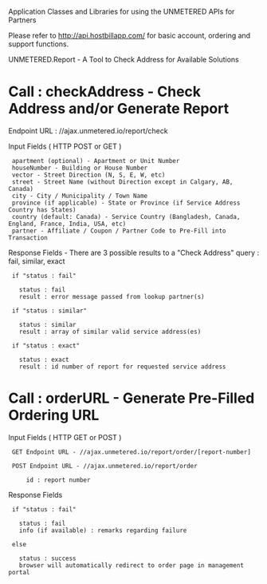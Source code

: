 Application Classes and Libraries for using the UNMETERED APIs for Partners

Please refer to http://api.hostbillapp.com/ for basic account, ordering and support functions.

UNMETERED.Report - A Tool to Check Address for Available Solutions
##
# Call : checkAddress - Check Address and/or Generate Report

   
   
   Endpoint URL : //ajax.unmetered.io/report/check
   
   Input Fields ( HTTP POST or GET )
   
     apartment (optional) - Apartment or Unit Number
     houseNumber - Building or House Number
     vector - Street Direction (N, S, E, W, etc)
     street - Street Name (without Direction except in Calgary, AB, Canada)
     city - City / Municipality / Town Name
     province (if applicable) - State or Province (if Service Address Country has States)
     country (default: Canada) - Service Country (Bangladesh, Canada, England, France, India, USA, etc)
     partner - Affiliate / Coupon / Partner Code to Pre-Fill into Transaction
     
   Response Fields - There are 3 possible results to a "Check Address" query : fail, similar, exact
   
     if "status : fail"
   
       status : fail
       result : error message passed from lookup partner(s)
     
     if "status : similar"
     
       status : similar
       result : array of similar valid service address(es)
       
     if "status : exact"
     
       status : exact
       result : id number of report for requested service address
       
##
# Call : orderURL - Generate Pre-Filled Ordering URL
   
   Input Fields ( HTTP GET or POST )
   
     GET Endpoint URL - //ajax.unmetered.io/report/order/[report-number]
     
     POST Endpoint URL - //ajax.unmetered.io/report/order
      
         id : report number

   Response Fields
 
     if "status : fail"
     
       status : fail
       info (if available) : remarks regarding failure

     else
     
       status : success
       browser will automatically redirect to order page in management portal

 
##

   
